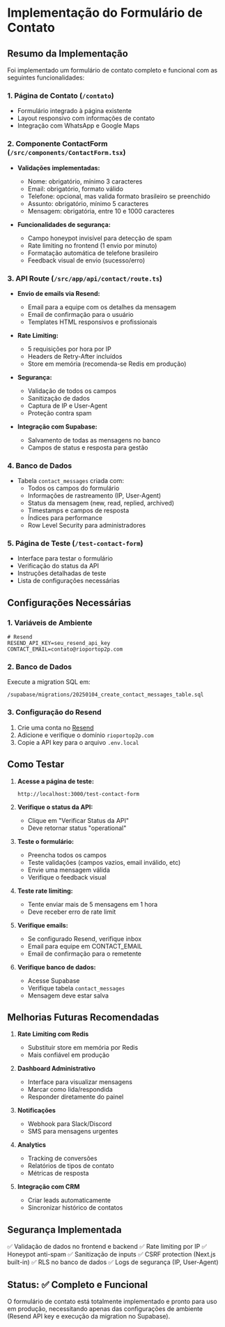 # Implementação do Formulário de Contato

## Resumo da Implementação

Foi implementado um formulário de contato completo e funcional com as seguintes funcionalidades:

### 1. **Página de Contato** (`/contato`)
- Formulário integrado à página existente
- Layout responsivo com informações de contato
- Integração com WhatsApp e Google Maps

### 2. **Componente ContactForm** (`/src/components/ContactForm.tsx`)
- **Validações implementadas:**
  - Nome: obrigatório, mínimo 3 caracteres
  - Email: obrigatório, formato válido
  - Telefone: opcional, mas valida formato brasileiro se preenchido
  - Assunto: obrigatório, mínimo 5 caracteres
  - Mensagem: obrigatória, entre 10 e 1000 caracteres

- **Funcionalidades de segurança:**
  - Campo honeypot invisível para detecção de spam
  - Rate limiting no frontend (1 envio por minuto)
  - Formatação automática de telefone brasileiro
  - Feedback visual de envio (sucesso/erro)

### 3. **API Route** (`/src/app/api/contact/route.ts`)
- **Envio de emails via Resend:**
  - Email para a equipe com os detalhes da mensagem
  - Email de confirmação para o usuário
  - Templates HTML responsivos e profissionais

- **Rate Limiting:**
  - 5 requisições por hora por IP
  - Headers de Retry-After incluídos
  - Store em memória (recomenda-se Redis em produção)

- **Segurança:**
  - Validação de todos os campos
  - Sanitização de dados
  - Captura de IP e User-Agent
  - Proteção contra spam

- **Integração com Supabase:**
  - Salvamento de todas as mensagens no banco
  - Campos de status e resposta para gestão

### 4. **Banco de Dados**
- Tabela `contact_messages` criada com:
  - Todos os campos do formulário
  - Informações de rastreamento (IP, User-Agent)
  - Status da mensagem (new, read, replied, archived)
  - Timestamps e campos de resposta
  - Índices para performance
  - Row Level Security para administradores

### 5. **Página de Teste** (`/test-contact-form`)
- Interface para testar o formulário
- Verificação do status da API
- Instruções detalhadas de teste
- Lista de configurações necessárias

## Configurações Necessárias

### 1. **Variáveis de Ambiente**
```env
# Resend
RESEND_API_KEY=seu_resend_api_key
CONTACT_EMAIL=contato@rioportop2p.com
```

### 2. **Banco de Dados**
Execute a migration SQL em:
```
/supabase/migrations/20250104_create_contact_messages_table.sql
```

### 3. **Configuração do Resend**
1. Crie uma conta no [Resend](https://resend.com)
2. Adicione e verifique o domínio `rioportop2p.com`
3. Copie a API key para o arquivo `.env.local`

## Como Testar

1. **Acesse a página de teste:**
   ```
   http://localhost:3000/test-contact-form
   ```

2. **Verifique o status da API:**
   - Clique em "Verificar Status da API"
   - Deve retornar status "operational"

3. **Teste o formulário:**
   - Preencha todos os campos
   - Teste validações (campos vazios, email inválido, etc)
   - Envie uma mensagem válida
   - Verifique o feedback visual

4. **Teste rate limiting:**
   - Tente enviar mais de 5 mensagens em 1 hora
   - Deve receber erro de rate limit

5. **Verifique emails:**
   - Se configurado Resend, verifique inbox
   - Email para equipe em CONTACT_EMAIL
   - Email de confirmação para o remetente

6. **Verifique banco de dados:**
   - Acesse Supabase
   - Verifique tabela `contact_messages`
   - Mensagem deve estar salva

## Melhorias Futuras Recomendadas

1. **Rate Limiting com Redis**
   - Substituir store em memória por Redis
   - Mais confiável em produção

2. **Dashboard Administrativo**
   - Interface para visualizar mensagens
   - Marcar como lida/respondida
   - Responder diretamente do painel

3. **Notificações**
   - Webhook para Slack/Discord
   - SMS para mensagens urgentes

4. **Analytics**
   - Tracking de conversões
   - Relatórios de tipos de contato
   - Métricas de resposta

5. **Integração com CRM**
   - Criar leads automaticamente
   - Sincronizar histórico de contatos

## Segurança Implementada

✅ Validação de dados no frontend e backend
✅ Rate limiting por IP
✅ Honeypot anti-spam
✅ Sanitização de inputs
✅ CSRF protection (Next.js built-in)
✅ RLS no banco de dados
✅ Logs de segurança (IP, User-Agent)

## Status: ✅ Completo e Funcional

O formulário de contato está totalmente implementado e pronto para uso em produção, necessitando apenas das configurações de ambiente (Resend API key e execução da migration no Supabase).
